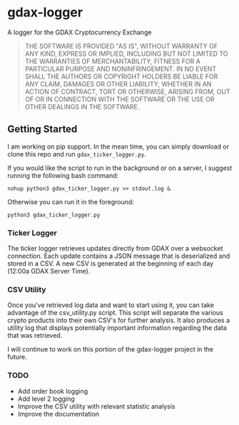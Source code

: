# gdax-logger
A logger for the GDAX Cryptocurrency Exchange

> THE SOFTWARE IS PROVIDED "AS IS", WITHOUT WARRANTY OF ANY KIND, EXPRESS OR
IMPLIED, INCLUDING BUT NOT LIMITED TO THE WARRANTIES OF MERCHANTABILITY, FITNESS
FOR A PARTICULAR PURPOSE AND NONINFRINGEMENT. IN NO EVENT SHALL THE AUTHORS OR
COPYRIGHT HOLDERS BE LIABLE FOR ANY CLAIM, DAMAGES OR OTHER LIABILITY, WHETHER
IN AN ACTION OF CONTRACT, TORT OR OTHERWISE, ARISING FROM, OUT OF OR IN
CONNECTION WITH THE SOFTWARE OR THE USE OR OTHER DEALINGS IN THE SOFTWARE.

## Getting Started
I am working on pip support. In the mean time, you can simply download or clone this repo and run `gdax_ticker_logger.py`.

If you would like the script to run in the background or on a server, I suggest running the following bash command:
```
nohup python3 gdax_ticker_logger.py >> stdout.log &
```

Otherwise you can run it in the foreground:
```
python3 gdax_ticker_logger.py
```
### Ticker Logger
The ticker logger retrieves updates directly from GDAX over a websocket connection. Each update contains a JSON message that is deserialized and stored in a CSV. A new CSV is generated at the beginning of each day (12:00a GDAX Server Time).

### CSV Utility
Once you've retrieved log data and want to start using it, you can take advantage of the csv_utility.py script. This script will separate the various crypto products into their own CSV's for further analysis. It also produces a utility log that displays potentially important information regarding the data that was retrieved.

I will continue to work on this portion of the gdax-logger project in the future.

### TODO
- Add order book logging
- Add level 2 logging
- Improve the CSV utility with relevant statistic analysis
- Improve the documentation
